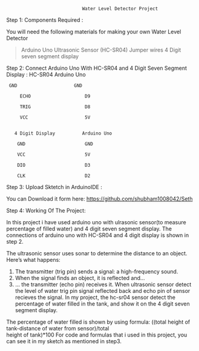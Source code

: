 								﻿Water Level Detector Project

Step 1: Components Required :
	
You will need the following materials for making your own Water Level Detector
>Arduino Uno
>Ultrasonic Sensor (HC-SR04)
>Jumper wires
>4 Digit seven segment display

Step 2:  Connect Arduino Uno With HC-SR04 and 4 Digit Seven Segment Display : 
	HC-SR04                 Arduino Uno
         
	 GND	                 GND
         
         ECHO                    D9

         TRIG                    D8

         VCC                     5V


       4 Digit Display          Arduino Uno

        GND                      GND

        VCC                      5V

        DIO                      D3

        CLK                      D2


Step 3: Upload Sktetch in ArduinoIDE :
 
You can Download it form here: https://github.com/shubham1008042/Seth


Step 4: Working Of The Project:

In this project i have used arduino uno with ulrasonic sensor(to measure percentage of filled water) and 4 digit seven segment display. The connections of arduino uno with HC-SR04 and 4 digit display is shown in step 2.

The ultrasonic sensor uses sonar to determine the distance to an object. Here’s what happens:
1. The transmitter (trig pin) sends a signal: a high-frequency sound. 
2. When the signal finds an object, it is reflected and… 
3. … the transmitter (echo pin) receives it. 
When ultrasonic sensor detect the level of water trig pin signal reflected back and echo pin of sensor recieves the signal. In my project, the hc-sr04 sensor detect the percentage of water filled in the tank, and show it on the 4 digit seven segment display.

The percentage of water filled is shown by using formula:
                          ((total height of tank-distance of water from sensor)/total   
                                                                                  height of tank)*100
 For code and formulas that i used in this project, you can see it in my sketch as mentioned in step3.


